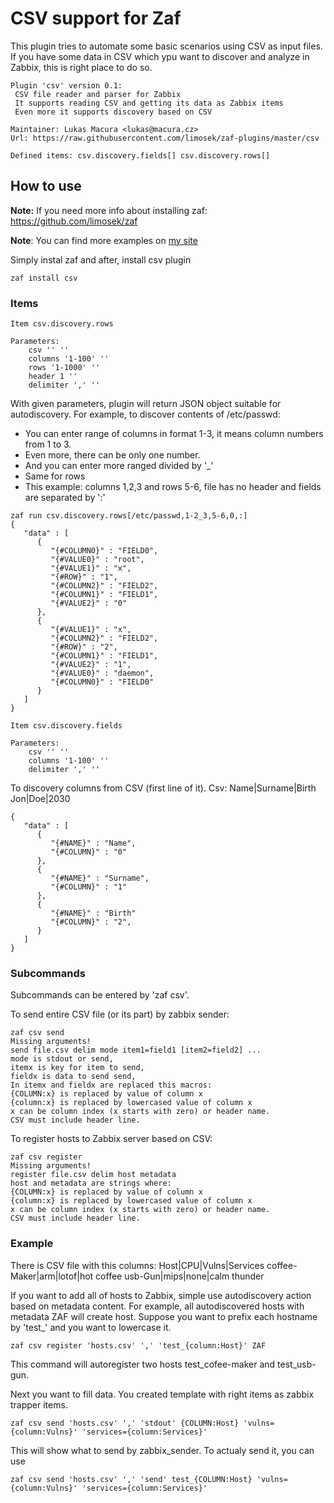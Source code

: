# CSV support for Zaf

This plugin tries to automate some basic scenarios using CSV as input files. If you have some data in CSV which ypu want to discover and analyze in Zabbix, this is right place to do so.
```
Plugin 'csv' version 0.1:
 CSV file reader and parser for Zabbix
 It supports reading CSV and getting its data as Zabbix items
 Even more it supports discovery based on CSV

Maintainer: Lukas Macura <lukas@macura.cz>
Url: https://raw.githubusercontent.com/limosek/zaf-plugins/master/csv

Defined items: csv.discovery.fields[] csv.discovery.rows[]

```

## How to use

**Note:** If you need more info about installing zaf: https://github.com/limosek/zaf

**Note**: You can find more examples on [my site](https://macura.cz/search/node?keys=zaf)

Simply instal zaf and after, install csv plugin
```
zaf install csv
```

### Items ###

```
Item csv.discovery.rows

Parameters:
	csv '' ''
	columns '1-100' ''
	rows '1-1000' ''
	header 1 ''
	delimiter ',' ''

```
With given parameters, plugin will return JSON object suitable for autodiscovery. For example, to discover contents of /etc/passwd:
* You can enter range of columns in format 1-3, it means column numbers from 1 to 3.
* Even more, there can be only one number. 
* And you can enter more ranged divided by '_'
* Same for rows
* This example: columns 1,2,3 and rows 5-6, file has no header and fields are separated by ':'
```
zaf run csv.discovery.rows[/etc/passwd,1-2_3,5-6,0,:]
{
   "data" : [
      {
         "{#COLUMN0}" : "FIELD0",
         "{#VALUE0}" : "root",
         "{#VALUE1}" : "x",
         "{#ROW}" : "1",
         "{#COLUMN2}" : "FIELD2",
         "{#COLUMN1}" : "FIELD1",
         "{#VALUE2}" : "0"
      },
      {
         "{#VALUE1}" : "x",
         "{#COLUMN2}" : "FIELD2",
         "{#ROW}" : "2",
         "{#COLUMN1}" : "FIELD1",
         "{#VALUE2}" : "1",
         "{#VALUE0}" : "daemon",
         "{#COLUMN0}" : "FIELD0"
      }
   ]
}
```

```
Item csv.discovery.fields

Parameters:
	csv '' ''
	columns '1-100' ''
	delimiter ',' ''
```
To discovery columns from CSV (first line of it).
Csv:
Name|Surname|Birth
Jon|Doe|2030

```
{
   "data" : [
      {
         "{#NAME}" : "Name",
         "{#COLUMN}" : "0"
      },
      {
         "{#NAME}" : "Surname",
         "{#COLUMN}" : "1"
      },
      {
         "{#NAME}" : "Birth"
         "{#COLUMN}" : "2",
      }
   ]
}
```

### Subcommands ###
Subcommands can be entered by 'zaf csv'.

To send entire CSV file (or its part) by zabbix sender:

```
zaf csv send
Missing arguments!
send file.csv delim mode item1=field1 [item2=field2] ...
mode is stdout or send,
itemx is key for item to send,
fieldx is data to send send,
In itemx and fieldx are replaced this macros:
{COLUMN:x} is replaced by value of column x
{column:x} is replaced by lowercased value of column x
x can be column index (x starts with zero) or header name.
CSV must include header line.

```

To register hosts to Zabbix server based on CSV:
```
zaf csv register
Missing arguments!
register file.csv delim host metadata
host and metadata are strings where:
{COLUMN:x} is replaced by value of column x
{column:x} is replaced by lowercased value of column x
x can be column index (x starts with zero) or header name.
CSV must include header line.
```

### Example ###

There is CSV file with this columns:
Host|CPU|Vulns|Services
coffee-Maker|arm|lotof|hot coffee
usb-Gun|mips|none|calm thunder

If you want to add all of hosts to Zabbix, simple use autodiscovery action based on metadata content. For example, all autodiscovered hosts with metadata ZAF will create host.
Suppose you want to prefix each hostname by 'test_' and you want to lowercase it.
```
zaf csv register 'hosts.csv' ',' 'test_{column:Host}' ZAF
```
This command will autoregister two hosts test_cofee-maker and test_usb-gun.

Next you want to fill data. You created template with right items as zabbix trapper items.
```
zaf csv send 'hosts.csv' ',' 'stdout' {COLUMN:Host} 'vulns={column:Vulns}' 'services={column:Services}'
```
This will show what to send by zabbix_sender. To actualy send it, you can use 
```
zaf csv send 'hosts.csv' ',' 'send' test_{COLUMN:Host} 'vulns={column:Vulns}' 'services={column:Services}'
```


